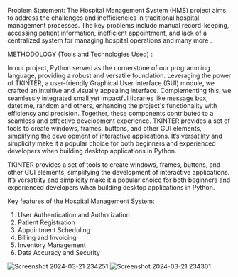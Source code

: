 Problem Statement: 
The Hospital Management System (HMS) project aims to address the challenges and inefficiencies in traditional hospital management processes. The key problems include manual record-keeping, accessing patient information, inefficient appointment, and lack of a centralized system for managing hospital operations and many more . 



METHODOLOGY (Tools and Technologies Used) : 

In our project, Python served as the cornerstone of our programming language, providing a robust and versatile foundation. Leveraging the power of TKINTER, a user-friendly Graphical User Interface (GUI) module, we crafted an intuitive and visually appealing interface. Complementing this, we seamlessly integrated small yet impactful libraries like message box, datetime, random and others, enhancing the project's functionality with efficiency and precision. Together, these components contributed to a seamless and effective development experience. 
TKINTER provides a set of tools to create windows, frames, buttons, and other GUI elements, simplifying the development of interactive applications. It’s versatility and simplicity make it a popular choice for both beginners and experienced developers when building desktop applications in Python. 

TKINTER provides a set of tools to create windows, frames, buttons, and other GUI elements, simplifying the development of interactive applications. It’s versatility and simplicity make it a popular choice for both beginners and experienced developers when building desktop applications in Python. 


Key features of the Hospital Management System: 
1) User Authentication and Authorization
2) Patient Registration
3) Appointment Scheduling
4) Billing and Invoicing
5) Inventory Management
6) Data Accuracy and Security

![Screenshot 2024-03-21 234251](https://github.com/Raghav1507/Hospital-Management-System-using-Python-and-its-library-Tkinter-/assets/149955442/b864a0ac-0e75-461a-a906-4840b9294066)
![Screenshot 2024-03-21 234301](https://github.com/Raghav1507/Hospital-Management-System-using-Python-and-its-library-Tkinter-/assets/149955442/22e8e158-0c1a-4954-8e5c-ef336f1d08c8)
